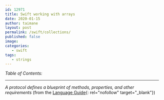 ```yaml
---
id: 12971
title: Swift working with arrays
date: 2020-01-15
author: taimane
layout: post
permalink: /swift/collections/
published: false
image: 
categories:
   - swift
tags:
   - strings
---
```

_Table of Contents:_


---



<cite>A protocol defines a blueprint of methods, properties, and other requirements</cite> (from the [Language Guide](https://docs.swift.org/swift-book/LanguageGuide/Protocols.html){: rel="nofollow" target="_blank"})
